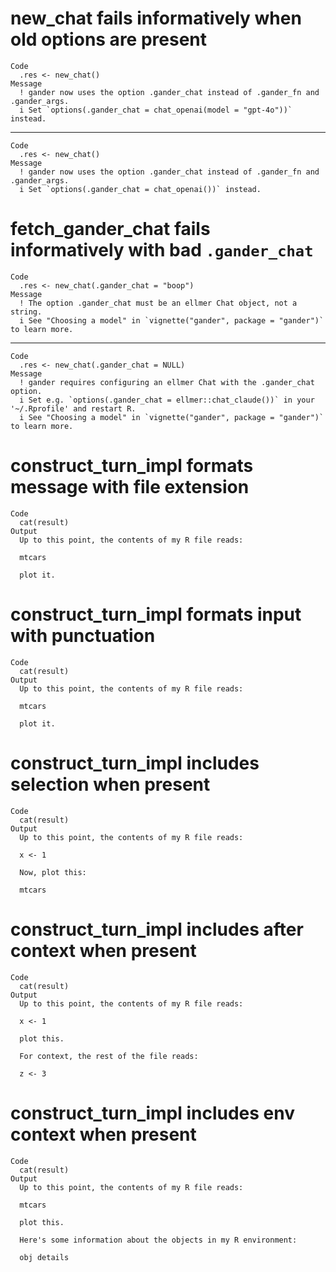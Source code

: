 # new_chat fails informatively when old options are present

    Code
      .res <- new_chat()
    Message
      ! gander now uses the option .gander_chat instead of .gander_fn and .gander_args.
      i Set `options(.gander_chat = chat_openai(model = "gpt-4o"))` instead.

---

    Code
      .res <- new_chat()
    Message
      ! gander now uses the option .gander_chat instead of .gander_fn and .gander_args.
      i Set `options(.gander_chat = chat_openai())` instead.

# fetch_gander_chat fails informatively with bad `.gander_chat`

    Code
      .res <- new_chat(.gander_chat = "boop")
    Message
      ! The option .gander_chat must be an ellmer Chat object, not a string.
      i See "Choosing a model" in `vignette("gander", package = "gander")` to learn more.

---

    Code
      .res <- new_chat(.gander_chat = NULL)
    Message
      ! gander requires configuring an ellmer Chat with the .gander_chat option.
      i Set e.g. `options(.gander_chat = ellmer::chat_claude())` in your '~/.Rprofile' and restart R.
      i See "Choosing a model" in `vignette("gander", package = "gander")` to learn more.

# construct_turn_impl formats message with file extension

    Code
      cat(result)
    Output
      Up to this point, the contents of my R file reads: 
      
      mtcars
      
      plot it.

# construct_turn_impl formats input with punctuation

    Code
      cat(result)
    Output
      Up to this point, the contents of my R file reads: 
      
      mtcars
      
      plot it.

# construct_turn_impl includes selection when present

    Code
      cat(result)
    Output
      Up to this point, the contents of my R file reads: 
      
      x <- 1
      
      Now, plot this: 
      
      mtcars

# construct_turn_impl includes after context when present

    Code
      cat(result)
    Output
      Up to this point, the contents of my R file reads: 
      
      x <- 1
      
      plot this.
      
      For context, the rest of the file reads: 
      
      z <- 3

# construct_turn_impl includes env context when present

    Code
      cat(result)
    Output
      Up to this point, the contents of my R file reads: 
      
      mtcars
      
      plot this.
      
      Here's some information about the objects in my R environment: 
      
      obj details

